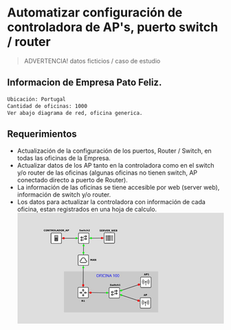 # Automatizar configuración de controladora de AP's, puerto switch / router

> ADVERTENCIA! datos ficticios / caso de estudio 

Informacion de Empresa Pato Feliz.
-----
```
Ubicación: Portugal
Cantidad de oficinas: 1000
Ver abajo diagrama de red, oficina generica. 
```
Requerimientos
-----

* Actualización de la configuración de los puertos, Router / Switch,  en todas las oficinas de la Empresa.
* Actualizar datos de los AP tanto en la controladora como en el switch  y/o router de las oficinas (algunas oficinas no tienen switch, AP conectado directo a puerto de Router). 
* La información de las oficinas se tiene accesible por web (server web), información de switch  y/o router.
* Los datos para actualizar la controladora con información de cada oficina, estan registrados en una hoja de calculo.
![Diagrama de red oficina generica](https://github.com/geryescalier/autocontroladorap/blob/main/imagenes/diagramared.jpeg)
